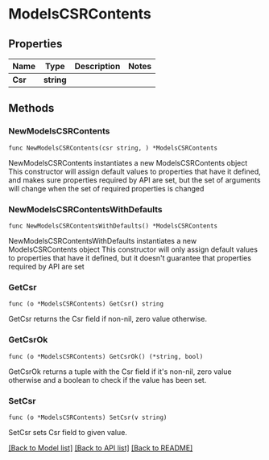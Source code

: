 # ModelsCSRContents

## Properties

Name | Type | Description | Notes
------------ | ------------- | ------------- | -------------
**Csr** | **string** |  | 

## Methods

### NewModelsCSRContents

`func NewModelsCSRContents(csr string, ) *ModelsCSRContents`

NewModelsCSRContents instantiates a new ModelsCSRContents object
This constructor will assign default values to properties that have it defined,
and makes sure properties required by API are set, but the set of arguments
will change when the set of required properties is changed

### NewModelsCSRContentsWithDefaults

`func NewModelsCSRContentsWithDefaults() *ModelsCSRContents`

NewModelsCSRContentsWithDefaults instantiates a new ModelsCSRContents object
This constructor will only assign default values to properties that have it defined,
but it doesn't guarantee that properties required by API are set

### GetCsr

`func (o *ModelsCSRContents) GetCsr() string`

GetCsr returns the Csr field if non-nil, zero value otherwise.

### GetCsrOk

`func (o *ModelsCSRContents) GetCsrOk() (*string, bool)`

GetCsrOk returns a tuple with the Csr field if it's non-nil, zero value otherwise
and a boolean to check if the value has been set.

### SetCsr

`func (o *ModelsCSRContents) SetCsr(v string)`

SetCsr sets Csr field to given value.



[[Back to Model list]](../README.md#documentation-for-models) [[Back to API list]](../README.md#documentation-for-api-endpoints) [[Back to README]](../README.md)


